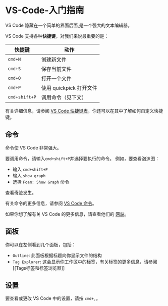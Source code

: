 # VS-Code-入门指南

VS Code 隐藏在一个简单的界面后面,是一个强大的文本编辑器。

VS Code 支持各种**快捷键**，对我们来说最重要的是：

| 快捷键        | 动作                    |
| ------------- | ----------------------- |
| `cmd+N`       | 创建新文件              |
| `cmd+S`       | 保存当前文件            |
| `cmd+O`       | 打开一个文件            |
| `cmd+P`       | 使用 quickpick 打开文件 |
| `cmd+shift+P` | 调用命令（见下文）      |

有关详细信息，请参阅 [VS Code 快捷键表](https://code.visualstudio.com/docs/getstarted/keybindings#_keyboard-shortcuts-reference)，你还可以在其中了解如何自定义快捷键。

## 命令

命令使 VS Code 非常强大。

要调用命令，请输入`cmd+shift+P`并选择要执行的命令。
例如，要查看泡沫图：

- 输入 `cmd+shift+P`
- 输入 `show graph`
- 选择 `Foam: Show Graph` 命令

查看奇迹发生。

有关命令的更多信息，请参阅 [VS Code 命令](https://code.visualstudio.com/docs/getstarted/userinterface#_command-palette)。 

如果你想了解有关 VS Code 的更多信息，请查看他们的 [网站](https://code.visualstudio.com/docs#first-steps)。

## 面板

你可以在左侧看到几个面板，包括：

- `Outline`: 此面板根据标题向你显示文件的结构
- `Tag Explorer`: 这会显示你工作区中的标签，有关标签的更多信息，请参阅 [[Tags标签和标签浏览器]]

## 设置

要查看或更改 VS Code 中的设置，请按 `cmd+,`。
